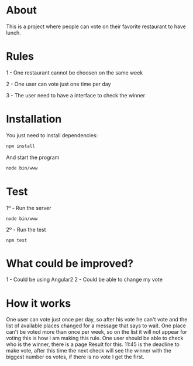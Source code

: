 # About
This is a project where people can vote on their favorite restaurant to have lunch.

# Rules

1 - One restaurant cannot be choosen on the same week

2 - One user can vote just one time per day

3 - The user need to have a interface to check the winner

# Installation

You just need to install dependencies:

```bash
npm install
```

And start the program

```bash
node bin/www
```

# Test

1º - Run the server

```
node bin/www
```

2º - Run the test

```
npm test
```

# What could be improved?

1 - Could be using Angular2
2 - Could be able to change my vote

# How it works

One user can vote just once per day, so after his vote he can't vote and the list of available places changed for a message that says to wait.
One place can't be voted more than once per week, so on the list it will not appear for voting this is how i am making this rule.
One user should be able to check who is the winner, there is a page Result for this.
11:45 is the deadline to make vote, after this time the next check will see the winner with the biggest number os votes, if there is no vote I get the first.
